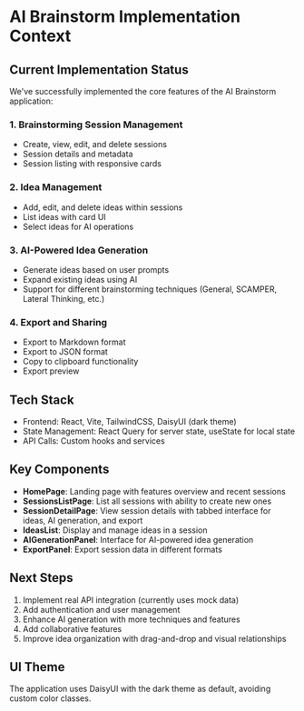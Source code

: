 # AI Brainstorm Implementation Context

## Current Implementation Status

We've successfully implemented the core features of the AI Brainstorm application:

### 1. Brainstorming Session Management

- Create, view, edit, and delete sessions
- Session details and metadata
- Session listing with responsive cards

### 2. Idea Management

- Add, edit, and delete ideas within sessions
- List ideas with card UI
- Select ideas for AI operations

### 3. AI-Powered Idea Generation

- Generate ideas based on user prompts
- Expand existing ideas using AI
- Support for different brainstorming techniques (General, SCAMPER, Lateral Thinking, etc.)

### 4. Export and Sharing

- Export to Markdown format
- Export to JSON format
- Copy to clipboard functionality
- Export preview

## Tech Stack

- Frontend: React, Vite, TailwindCSS, DaisyUI (dark theme)
- State Management: React Query for server state, useState for local state
- API Calls: Custom hooks and services

## Key Components

- **HomePage**: Landing page with features overview and recent sessions
- **SessionsListPage**: List all sessions with ability to create new ones
- **SessionDetailPage**: View session details with tabbed interface for ideas, AI generation, and export
- **IdeasList**: Display and manage ideas in a session
- **AIGenerationPanel**: Interface for AI-powered idea generation
- **ExportPanel**: Export session data in different formats

## Next Steps

1. Implement real API integration (currently uses mock data)
2. Add authentication and user management
3. Enhance AI generation with more techniques and features
4. Add collaborative features
5. Improve idea organization with drag-and-drop and visual relationships

## UI Theme

The application uses DaisyUI with the dark theme as default, avoiding custom color classes.
